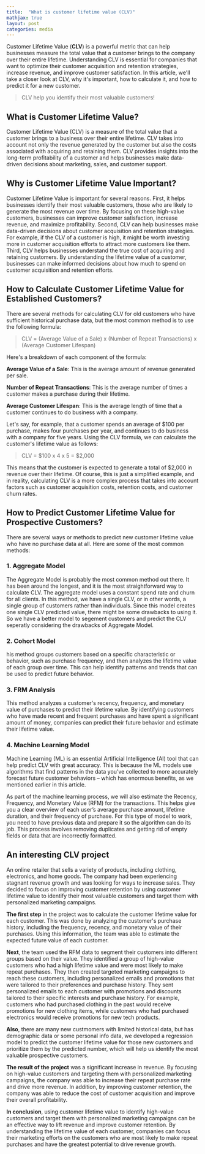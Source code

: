 ```yaml
---
title:  "What is customer lifetime value (CLV)"
mathjax: true
layout: post
categories: media
---
```


Customer Lifetime Value (**CLV**) is a powerful metric that can help 
businesses measure the total value that a customer brings to the company over 
their entire lifetime. Understanding CLV is essential for companies that want to 
optimize their customer acquisition and retention strategies, increase revenue, 
and improve customer satisfaction. In this article, we'll take a closer look at CLV, 
why it's important, how to calculate it, and how to predict it for a new customer.
> CLV help you identify their most valuable customers!


## What is Customer Lifetime Value?

Customer Lifetime Value (CLV) is a measure of the total value that a customer brings to a business over their entire lifetime. 
CLV takes into account not only the revenue generated by the customer but also the costs associated with acquiring and retaining them. 
CLV provides insights into the long-term profitability of a customer and helps businesses make data-driven decisions about marketing, sales, and customer support.

## Why is Customer Lifetime Value Important?

Customer Lifetime Value is important for several reasons. 
First, it helps businesses identify their most valuable customers, those who are likely to generate the most revenue over time. 
By focusing on these high-value customers, businesses can improve customer satisfaction, increase revenue, and maximize profitability. 
Second, CLV can help businesses make data-driven decisions about customer acquisition and retention strategies. 
For example, if the CLV of a customer is high, it might be worth investing more in customer acquisition efforts to attract more customers like them. 
Third, CLV helps businesses understand the true cost of acquiring and retaining customers. 
By understanding the lifetime value of a customer, businesses can make informed decisions about 
how much to spend on customer acquisition and retention efforts.

## How to Calculate Customer Lifetime Value for Established Customers?

There are several methods for calculating CLV for old customers who have sufficient historical purchase data, but the most common method is to use the following formula:

> CLV = (Average Value of a Sale) x (Number of Repeat Transactions) x (Average Customer Lifespan)

Here's a breakdown of each component of the formula:

**Average Value of a Sale**: This is the average amount of revenue generated per sale.

**Number of Repeat Transactions**: This is the average number of times a customer makes a purchase during their lifetime.

**Average Customer Lifespan**: This is the average length of time that a customer continues to do business with a company.

Let's say, for example, that a customer spends an average of $100 per purchase, 
makes four purchases per year, and continues to do business with a company for five years. 
Using the CLV formula, we can calculate the customer's lifetime value as follows:

> CLV = $100 x 4 x 5 = $2,000

This means that the customer is expected to generate a total of $2,000 in revenue over their lifetime. 
Of course, this is just a simplified example, and in reality, calculating CLV is a more complex process that takes into 
account factors such as customer acquisition costs, retention costs, and customer churn rates.

## How to Predict Customer Lifetime Value for Prospective Customers?
There are several ways or methods to predict new customer lifetime value who have no purchase data at all. Here are some of the most common methods:
### 1. Aggregate Model
The Aggregate Model is probably the most common method out there. 
It has been around the longest, and it is the most straightforward way to calculate CLV. 
The aggregate model uses a constant spend rate and churn for all clients. 
In this method, we have a single CLV, or in other words, a single group of customers rather than individuals.
Since this model creates one single CLV predicted value, there might be some drawbacks to using it. 
So we have a better model to segement customers and predict the CLV seperatly considering the drawbacks of Aggregate Model.

### 2. Cohort Model
his method groups customers based on a specific characteristic or behavior, such as purchase frequency, 
and then analyzes the lifetime value of each group over time. 
This can help identify patterns and trends that can be used to predict future behavior.

### 3. FRM Analysis
This method analyzes a customer's recency, frequency, and monetary value of purchases to predict their lifetime value. 
By identifying customers who have made recent and frequent purchases and have spent a significant amount of money, 
companies can predict their future behavior and estimate their lifetime value.

### 4. Machine Learning Model
Machine Learning (ML) is an essential Artificial Intelligence (AI) tool that can help predict CLV with great accuracy. 
This is because the ML models use algorithms that find patterns in the data you’ve collected to more accurately forecast future customer behaviors –
which has enormous benefits, as we mentioned earlier in this article.

As part of the machine learning process, we will also estimate the Recency, Frequency, and Monetary Value (RFM) for the transactions. 
This helps give you a clear overview of each user’s average purchase amount, lifetime duration, and their frequency of purchase.
For this type of model to work, you need to have previous data and prepare it so the algorithm can do its job. 
This process involves removing duplicates and getting rid of empty fields or data that are incorrectly formatted. 

## An interesting CLV project
An online retailer that sells a variety of products, including clothing, electronics, and home goods. The company had been experiencing stagnant revenue growth and was looking for ways to increase sales. They decided to focus on improving customer retention by using customer lifetime value to identify their most valuable customers and target them with personalized marketing campaigns.

**The first step** in the project was to calculate the customer lifetime value for each customer. This was done by analyzing the customer's purchase history, including the frequency, recency, and monetary value of their purchases. Using this information, the team was able to estimate the expected future value of each customer.

**Next**, the team used the RFM data to segment their customers into different groups based on their value. They identified a group of high-value customers who had a high lifetime value and were most likely to make repeat purchases. They then created targeted marketing campaigns to reach these customers, including personalized emails and promotions that were tailored to their preferences and purchase history. They sent personalized emails to each customer with promotions and discounts tailored to their specific interests and purchase history. For example, customers who had purchased clothing in the past would receive promotions for new clothing items, while customers who had purchased electronics would receive promotions for new tech products.

**Also**, there are many new custmomers with limited historical data, but has demographic data or some personal info data, we developed a regression model to predict 
the customer lifetime value for those new customers and prioritize them by the predicted number, which will help us identify the most valuable prospective customers.

**The result of the project** was a significant increase in revenue. By focusing on high-value customers and targeting them with personalized marketing campaigns, the company was able to increase their repeat purchase rate and drive more revenue. In addition, by improving customer retention, the company was able to reduce the cost of customer acquisition and improve their overall profitability.

**In conclusion**, using customer lifetime value to identify high-value customers and target them with personalized marketing campaigns can be an effective way to lift revenue and improve customer retention. By understanding the lifetime value of each customer, companies can focus their marketing efforts on the customers who are most likely to make repeat purchases and have the greatest potential to drive revenue growth.
